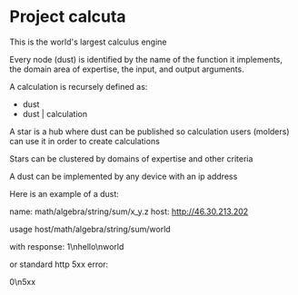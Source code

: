 # Project calcuta

This is the world's largest calculus engine

Every node (dust) is identified by the name of the function it implements, the domain area of expertise, 
the input, and output arguments.

A calculation is recursely defined as:

- dust
- dust | calculation

A star is a hub where dust can be published so calculation users (molders) can use it
in order to create calculations

Stars can be clustered by domains of expertise and other criteria

A dust can be implemented by any device with an ip address

Here is an example of a dust:

name: math/algebra/string/sum/x_y.z
host: http://46.30.213.202

usage
 host/math/algebra/string/sum/world

with response: 
1\nhello\nworld

or standard http 5xx error:

0\n5xx




